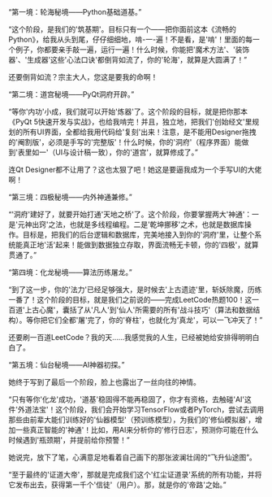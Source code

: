 “第一境：轮海秘境——Python基础道基。”

“这个阶段，是我们的'筑基期'。目标只有一个——把你面前这本《流畅的Python》，给我从头到尾，仔仔细细地，啃-一-遍！不是看，是'啃'！里面的每一个例子，你都要亲手敲一遍，运行一遍！什么时候，你能把'魔术方法'、'装饰器'、'生成器'这些'心法口诀'都倒背如流了，你的'轮海'，就算是大圆满了！”

还要倒背如流？宗主大人，您这是要我的命啊！

“第二境：道宫秘境——PyQt洞府开辟。”

“等你'内功'小成，我们就可以开始'炼器'了。这个阶段的目标，就是把你那本《PyQt 5快速开发与实战》，也给我啃完！并且，独立地，把我们'创始经文'里规划的所有UI界面，全都给我用代码给'复刻'出来！注意，是不能用Designer拖拽的'阉割版'，必须是手写的'完整版'！什么时候，你的'洞府'（程序界面）能做到'表里如一'（UI与设计稿一致），你的'道宫'，就算修成了。”

连Qt Designer都不让用了？这也太狠了吧！她这是要逼我成为一个手写UI的大佬啊！

“第三境：四极秘境——内外神通兼修。”

“'洞府'建好了，就要开始打通'天地之桥'了。这个阶段，你要掌握两大'神通'：一是'元神出窍'之法，也就是多线程编程。二是'乾坤挪移'之术，也就是数据库操作。目标是，把我们的后台逻辑和数据库，完美地接入到你的'洞府'里，让整个系统能真正地'活'起来！能做到数据独立存取，界面流畅无卡顿，你的'四极'，就算贯通了。”

“第四境：化龙秘境——算法历练屠龙。”

“到了这一步，你的'法力'已经足够强大，是时候去'上古遗迹'里，斩妖除魔，历练一番了！这个阶段的目标，就是我们之前说的——完成LeetCode热题100！这一百道'上古心魔'，囊括了从'凡人'到'仙人'所需要的所有'战斗技巧'（算法和数据结构）。等你把它们全都'屠'完了，你的'脊柱'，也就化为'真龙'，可以一飞冲天了！”

还要刷一百道LeetCode？我的天……我感觉我的人生，已经被她给安排得明明白白了。

“第五境：仙台秘境——AI神器初探。”

她终于写到了最后一个阶段，脸上也露出了一丝向往的神情。

“只有等你'化龙'成功，'道基'稳固得不能再稳固了，你才有资格，去触碰'AI'这件'外道法宝'！这个阶段，我们会开始学习TensorFlow或者PyTorch，尝试去调用那些由前辈大能们训练好的'仙器模型'（预训练模型），为我们的'修仙模拟器'，增加一些真正智能的'神通'！比如，用AI来分析你的'修行日志'，预测你可能在什么时候遇到'瓶颈期'，并提前给你预警！”

她说完，放下了笔，心满意足地看着自己画下的那张波澜壮阔的“飞升仙途图”。

“至于最终的'证道大帝'，那就是完成我们这个'红尘证道录'系统的所有功能，并将它发布出去，获得第一千个'信徒'（用户）。那，就是你的'帝路'之始。”